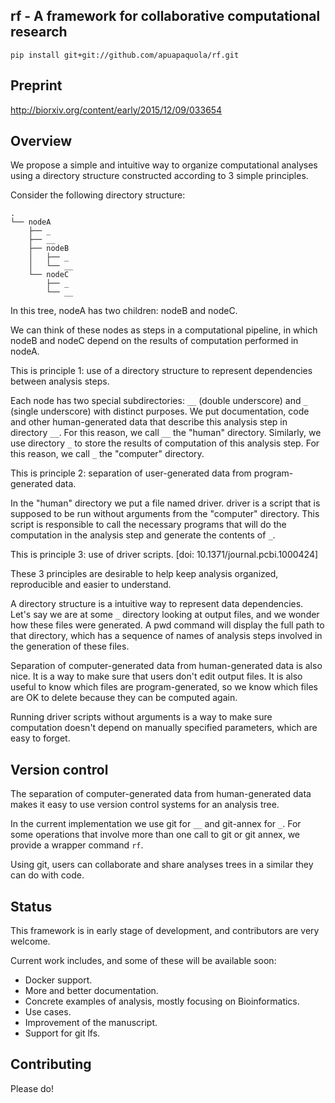 ## rf - A framework for collaborative computational research

```
pip install git+git://github.com/apuapaquola/rf.git
```

## Preprint 

 http://biorxiv.org/content/early/2015/12/09/033654
 
## Overview

We propose a simple and intuitive way to organize computational analyses using a directory structure constructed according to 3 simple principles.

Consider the following directory structure:

    .
    └── nodeA
        ├── _
        ├── __
        ├── nodeB
        │   ├── _
        │   └── __
        └── nodeC
            ├── _
            └── __


In this tree, nodeA has two children: nodeB and nodeC.

We can think of these nodes as steps in a computational pipeline, in which nodeB and nodeC depend on the results of computation performed in nodeA.

This is principle 1: use of a directory structure to represent dependencies between analysis steps.

Each node has two special subdirectories: `__` (double underscore) and `_` (single underscore) with distinct purposes. We put documentation, code and other human-generated data that describe this analysis step in directory `__`. For this reason, we call `__` the "human" directory. Similarly, we use directory `_` to store the results of computation of this analysis step. For this reason, we call `_` the "computer" directory.

This is principle 2: separation of user-generated data from program-generated data.

In the "human" directory we put a file named driver. driver is a script that is supposed to be run without arguments from the "computer" directory. This script is responsible to call the necessary programs that will do the computation in the analysis step and generate the contents of `_`.

This is principle 3: use of driver scripts. [doi: 10.1371/journal.pcbi.1000424]


These 3 principles are desirable to help keep analysis organized, reproducible and easier to understand.

A directory structure is a intuitive way to represent data dependencies. Let's say we are at some `_` directory looking at output files, and we wonder  how these files were generated. A pwd command will display the full path to that directory, which has a sequence of names of analysis steps involved in the generation of these files.

Separation of computer-generated data from human-generated data is also nice. It is a way to make sure that users don't edit output files. It is also useful to know which files are program-generated, so we know which files are OK to delete because they can be computed again.

Running driver scripts without arguments is a way to make sure computation doesn't depend on manually specified parameters, which are easy to forget.



## Version control

The separation of computer-generated data from human-generated data makes it easy to use version control systems for an analysis tree.

In the current implementation we use git for `__` and git-annex for `_`. For some operations that involve more than one call to git or git annex, we provide a wrapper command `rf`.

Using git, users can collaborate and share analyses trees in a similar they can do with code.



## Status

This framework is in early stage of development, and contributors are very welcome.


Current work includes, and some of these will be available soon:

* Docker support.
* More and better documentation.
* Concrete examples of analysis, mostly focusing on Bioinformatics.
* Use cases.
* Improvement of the manuscript.
* Support for git lfs.

## Contributing

Please do!
